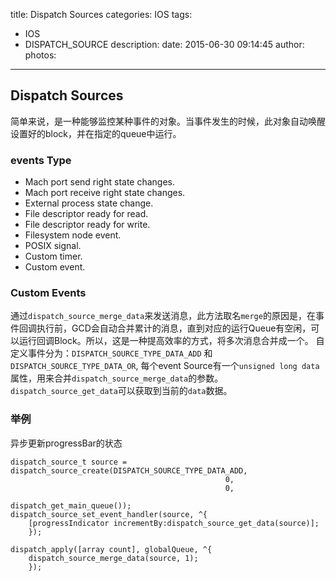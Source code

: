 title: Dispatch Sources
categories: IOS
tags:
  - IOS
  - DISPATCH_SOURCE
description:
date: 2015-06-30 09:14:45
author:
photos:
---
## Dispatch Sources
简单来说，是一种能够监控某种事件的对象。当事件发生的时候，此对象自动唤醒设置好的block，并在指定的queue中运行。


### events Type
- Mach port send right state changes.
- Mach port receive right state changes.
- External process state change.
- File descriptor ready for read.
- File descriptor ready for write.
- Filesystem node event.
- POSIX signal.
- Custom timer.
- Custom event.

### Custom Events
通过`dispatch_source_merge_data`来发送消息，此方法取名`merge`的原因是，在事件回调执行前，GCD会自动合并累计的消息，直到对应的运行Queue有空闲，可以运行回调Block。所以，这是一种提高效率的方式，将多次消息合并成一个。
自定义事件分为：`DISPATCH_SOURCE_TYPE_DATA_ADD` 和 `DISPATCH_SOURCE_TYPE_DATA_OR`, 每个event Source有一个`unsigned long data`属性，用来合并`dispatch_source_merge_data`的参数。`dispatch_source_get_data`可以获取到当前的`data`数据。

<!-- more -->

### 举例
异步更新progressBar的状态
```
dispatch_source_t source = dispatch_source_create(DISPATCH_SOURCE_TYPE_DATA_ADD, 
                                                0, 
                                                0,
                                                dispatch_get_main_queue());
dispatch_source_set_event_handler(source, ^{
    [progressIndicator incrementBy:dispatch_source_get_data(source)];
    });

dispatch_apply([array count], globalQueue, ^{
    dispatch_source_merge_data(source, 1);
    });
```
